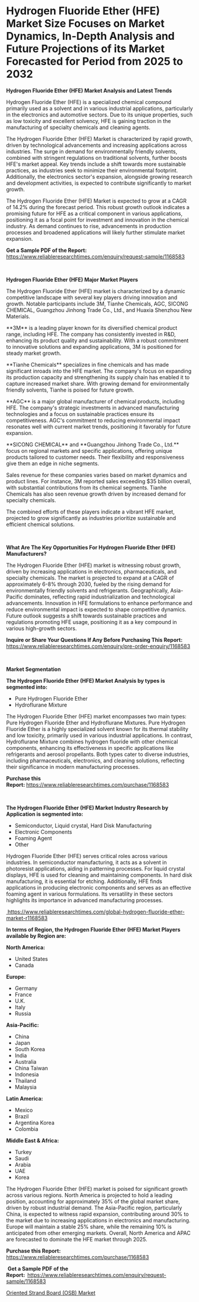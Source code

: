 <p><h1>Hydrogen Fluoride Ether (HFE) Market Size Focuses on Market Dynamics, In-Depth Analysis and Future Projections of its Market Forecasted for Period from 2025 to 2032</h1></p><p><strong>Hydrogen Fluoride Ether (HFE) Market Analysis and Latest Trends</strong></p>
<p><p>Hydrogen Fluoride Ether (HFE) is a specialized chemical compound primarily used as a solvent and in various industrial applications, particularly in the electronics and automotive sectors. Due to its unique properties, such as low toxicity and excellent solvency, HFE is gaining traction in the manufacturing of specialty chemicals and cleaning agents.</p><p>The Hydrogen Fluoride Ether (HFE) Market is characterized by rapid growth, driven by technological advancements and increasing applications across industries. The surge in demand for environmentally friendly solvents, combined with stringent regulations on traditional solvents, further boosts HFE's market appeal. Key trends include a shift towards more sustainable practices, as industries seek to minimize their environmental footprint. Additionally, the electronics sector's expansion, alongside growing research and development activities, is expected to contribute significantly to market growth.</p><p>The Hydrogen Fluoride Ether (HFE) Market is expected to grow at a CAGR of 14.2% during the forecast period. This robust growth outlook indicates a promising future for HFE as a critical component in various applications, positioning it as a focal point for investment and innovation in the chemical industry. As demand continues to rise, advancements in production processes and broadened applications will likely further stimulate market expansion.</p></p>
<p><strong>Get a Sample PDF of the Report:&nbsp;</strong> <a href="https://www.reliableresearchtimes.com/enquiry/request-sample/1168583?utm_campaign=2007&utm_medium=2&utm_source=Github&utm_content=ia&utm_term=05022025&utm_id=hydrogen-fluoride-ether-hfe">https://www.reliableresearchtimes.com/enquiry/request-sample/1168583</a></p>
<p>&nbsp;</p>
<p><strong>Hydrogen Fluoride Ether (HFE) Major Market Players</strong></p>
<p><p>The Hydrogen Fluoride Ether (HFE) market is characterized by a dynamic competitive landscape with several key players driving innovation and growth. Notable participants include 3M, Tianhe Chemicals, AGC, SICONG CHEMICAL, Guangzhou Jinhong Trade Co., Ltd., and Huaxia Shenzhou New Materials.</p><p>**3M** is a leading player known for its diversified chemical product range, including HFE. The company has consistently invested in R&D, enhancing its product quality and sustainability. With a robust commitment to innovative solutions and expanding applications, 3M is positioned for steady market growth.</p><p>**Tianhe Chemicals** specializes in fine chemicals and has made significant inroads into the HFE market. The company's focus on expanding its production capacity and strengthening its supply chain has enabled it to capture increased market share. With growing demand for environmentally friendly solvents, Tianhe is poised for future growth.</p><p>**AGC** is a major global manufacturer of chemical products, including HFE. The company's strategic investments in advanced manufacturing technologies and a focus on sustainable practices ensure its competitiveness. AGC's commitment to reducing environmental impact resonates well with current market trends, positioning it favorably for future expansion.</p><p>**SICONG CHEMICAL** and **Guangzhou Jinhong Trade Co., Ltd.** focus on regional markets and specific applications, offering unique products tailored to customer needs. Their flexibility and responsiveness give them an edge in niche segments.</p><p>Sales revenue for these companies varies based on market dynamics and product lines. For instance, 3M reported sales exceeding $35 billion overall, with substantial contributions from its chemical segments. Tianhe Chemicals has also seen revenue growth driven by increased demand for specialty chemicals.</p><p>The combined efforts of these players indicate a vibrant HFE market, projected to grow significantly as industries prioritize sustainable and efficient chemical solutions.</p></p>
<p>&nbsp;</p>
<p><strong>What Are The Key Opportunities For Hydrogen Fluoride Ether (HFE) Manufacturers?</strong></p>
<p><p>The Hydrogen Fluoride Ether (HFE) market is witnessing robust growth, driven by increasing applications in electronics, pharmaceuticals, and specialty chemicals. The market is projected to expand at a CAGR of approximately 6-8% through 2030, fueled by the rising demand for environmentally friendly solvents and refrigerants. Geographically, Asia-Pacific dominates, reflecting rapid industrialization and technological advancements. Innovation in HFE formulations to enhance performance and reduce environmental impact is expected to shape competitive dynamics. Future outlook suggests a shift towards sustainable practices and regulations promoting HFE usage, positioning it as a key compound in various high-growth sectors.</p></p>
<p><strong>Inquire or Share Your Questions If Any Before Purchasing This Report:</strong> <a href="https://www.reliableresearchtimes.com/enquiry/pre-order-enquiry/1168583?utm_campaign=2007&utm_medium=2&utm_source=Github&utm_content=ia&utm_term=05022025&utm_id=hydrogen-fluoride-ether-hfe">https://www.reliableresearchtimes.com/enquiry/pre-order-enquiry/1168583</a></p>
<p>&nbsp;</p>
<p><strong>Market Segmentation</strong></p>
<p><strong>The Hydrogen Fluoride Ether (HFE) Market Analysis by types is segmented into:</strong></p>
<p><ul><li>Pure Hydrogen Fluoride Ether</li><li>Hydroflurane Mixture</li></ul></p>
<p><p>The Hydrogen Fluoride Ether (HFE) market encompasses two main types: Pure Hydrogen Fluoride Ether and Hydroflurane Mixtures. Pure Hydrogen Fluoride Ether is a highly specialized solvent known for its thermal stability and low toxicity, primarily used in various industrial applications. In contrast, Hydroflurane Mixture combines hydrogen fluoride with other chemical components, enhancing its effectiveness in specific applications like refrigerants and aerosol propellants. Both types cater to diverse industries, including pharmaceuticals, electronics, and cleaning solutions, reflecting their significance in modern manufacturing processes.</p></p>
<p><strong>Purchase this Report:&nbsp;</strong><a href="https://www.reliableresearchtimes.com/purchase/1168583?utm_campaign=2007&utm_medium=2&utm_source=Github&utm_content=ia&utm_term=05022025&utm_id=hydrogen-fluoride-ether-hfe">https://www.reliableresearchtimes.com/purchase/1168583</a></p>
<p>&nbsp;</p>
<p><strong>The Hydrogen Fluoride Ether (HFE) Market Industry Research by Application is segmented into:</strong></p>
<p><ul><li>Semiconductor, Liquid crystal, Hard Disk Manufacturing</li><li>Electronic Components</li><li>Foaming Agent</li><li>Other</li></ul></p>
<p><p>Hydrogen Fluoride Ether (HFE) serves critical roles across various industries. In semiconductor manufacturing, it acts as a solvent in photoresist applications, aiding in patterning processes. For liquid crystal displays, HFE is used for cleaning and maintaining components. In hard disk manufacturing, it is essential for etching. Additionally, HFE finds applications in producing electronic components and serves as an effective foaming agent in various formulations. Its versatility in these sectors highlights its importance in advanced manufacturing processes.</p></p>
<p><a href="https://www.reliableresearchtimes.com/global-hydrogen-fluoride-ether-market-r1168583?utm_campaign=2007&utm_medium=2&utm_source=Github&utm_content=ia&utm_term=05022025&utm_id=hydrogen-fluoride-ether-hfe">&nbsp;https://www.reliableresearchtimes.com/global-hydrogen-fluoride-ether-market-r1168583</a></p>
<p><strong>In terms of Region, the Hydrogen Fluoride Ether (HFE) Market Players available by Region are:</strong></p>
<p>
    <p> <strong> North America: </strong>
        <ul>
            <li>United States</li>
            <li>Canada</li>
        </ul>
        </p> 
    <p> <strong> Europe: </strong>
        <ul>
            <li>Germany</li>
            <li>France</li>
            <li>U.K.</li>
            <li>Italy</li>
            <li>Russia</li>
        </ul>
        </p> 
    <p> <strong> Asia-Pacific: </strong>
        <ul>
            <li>China</li>
            <li>Japan</li>
            <li>South Korea</li>
            <li>India</li>
            <li>Australia</li>
            <li>China Taiwan</li>
            <li>Indonesia</li>
            <li>Thailand</li>
            <li>Malaysia</li>
        </ul>
        </p> 
    <p> <strong> Latin America: </strong>
        <ul>
            <li>Mexico</li>
            <li>Brazil</li>
            <li>Argentina Korea</li>
            <li>Colombia</li>
        </ul>
        </p> 
    <p> <strong> Middle East & Africa: </strong>
        <ul>
            <li>Turkey</li>
            <li>Saudi</li>
            <li>Arabia</li>
            <li>UAE</li>
            <li>Korea</li>
        </ul>
    </p>
    </p>
<p><p>The Hydrogen Fluoride Ether (HFE) market is poised for significant growth across various regions. North America is projected to hold a leading position, accounting for approximately 35% of the global market share, driven by robust industrial demand. The Asia-Pacific region, particularly China, is expected to witness rapid expansion, contributing around 30% to the market due to increasing applications in electronics and manufacturing. Europe will maintain a stable 25% share, while the remaining 10% is anticipated from other emerging markets. Overall, North America and APAC are forecasted to dominate the HFE market through 2025.</p></p>
<p><strong>Purchase this Report: </strong><a href="https://www.reliableresearchtimes.com/purchase/1168583?utm_campaign=2007&utm_medium=2&utm_source=Github&utm_content=ia&utm_term=05022025&utm_id=hydrogen-fluoride-ether-hfe">https://www.reliableresearchtimes.com/purchase/1168583</a></p>
<p>&nbsp;<strong>Get a Sample PDF of the Report:&nbsp;&nbsp;</strong><a href="https://www.reliableresearchtimes.com/enquiry/request-sample/1168583?utm_campaign=2007&utm_medium=2&utm_source=Github&utm_content=ia&utm_term=05022025&utm_id=hydrogen-fluoride-ether-hfe">https://www.reliableresearchtimes.com/enquiry/request-sample/1168583</a></p>
<p><strong></strong></p>
<p><p><a href="https://github.com/angelajermaine/Market-Research-Report-List-5/blob/main/oriented-strand-board-osb-market.md?utm_campaign=2007&utm_medium=2&utm_source=Github&utm_content=ia&utm_term=05022025&utm_id=hydrogen-fluoride-ether-hfe">Oriented Strand Board (OSB) Market</a></p></p>